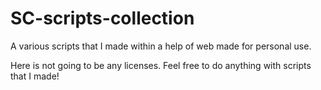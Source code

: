 # SC-scripts-collection
A various scripts that I made within a help of web made for personal use.

Here is not going to be any licenses. Feel free to do anything with scripts that I made!
